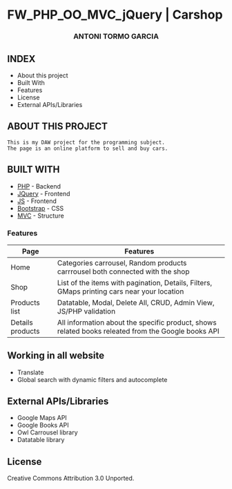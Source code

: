 # FW_PHP_OO_MVC_jQuery | Carshop 

<p align="center">

  <a href="https://github.com/antonitg/FW_PHP_OO_MVC_JQuery">  </a>

  <h3 align="center"><strong>ANTONI TORMO GARCIA</strong></h3>

</p>

## INDEX

* About this project
* Built With
* Features
* License
* External APIs/Libraries

         
## ABOUT THIS PROJECT 

    This is my DAW project for the programming subject. 
    The page is an online platform to sell and buy cars.

## BUILT WITH

* [PHP] - Backend
* [JQuery] - Frontend
* [JS] - Frontend
* [Bootstrap] - CSS 
* [MVC] - Structure


[PHP]: <http://php.net/>
[MVC]: <https://en.wikipedia.org/wiki/Model%E2%80%93view%E2%80%93controller>
[OOP]: <https://en.wikipedia.org/wiki/Object-oriented_programming>
 [jQuery]: <http://jquery.com>
 [js]: <https://es.wikipedia.org/wiki/JavaScript>
 [Bootstrap]: <https://getbootstrap.com/>

 ### Features

| Page | Features |
|---------|-------------|
| Home | Categories carrousel, Random products carrrousel both connected with the shop |
| Shop | List of the items with pagination, Details, Filters, GMaps printing cars near your location |
| Products list | Datatable, Modal, Delete All, CRUD, Admin View, JS/PHP validation |
| Details products | All information about the specific product, shows related books releated from the Google books API |


## Working in all website

* Translate
* Global search with dynamic filters and autocomplete

## External APIs/Libraries

* Google Maps API
* Google Books API
* Owl Carrousel library
* Datatable library

## License

 Creative Commons Attribution 3.0 Unported.

 

